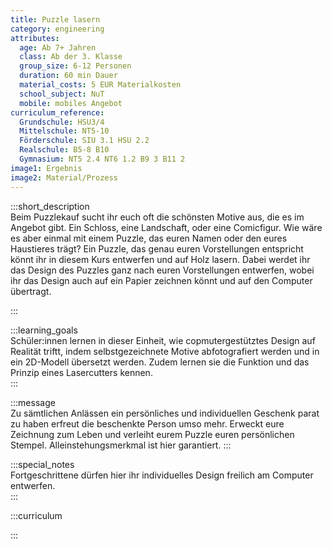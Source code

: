 ```yaml
---
title: Puzzle lasern
category: engineering
attributes:
  age: Ab 7+ Jahren
  class: Ab der 3. Klasse
  group_size: 6-12 Personen
  duration: 60 min Dauer
  material_costs: 5 EUR Materialkosten
  school_subject: NuT
  mobile: mobiles Angebot
curriculum_reference:
  Grundschule: HSU3/4  
  Mittelschule: NT5-10
  Förderschule: SIU 3.1 HSU 2.2   
  Realschule: B5-8 B10
  Gymnasium: NT5 2.4 NT6 1.2 B9 3 B11 2
image1: Ergebnis
image2: Material/Prozess
---
```

:::short_description  
Beim Puzzlekauf sucht ihr euch oft die schönsten Motive aus, die es im Angebot gibt. Ein Schloss, eine Landschaft, oder eine Comicfigur. Wie wäre es aber einmal mit einem
Puzzle, das euren Namen oder den eures Haustieres trägt? Ein Puzzle, das genau euren Vorstellungen entspricht könnt ihr in diesem Kurs entwerfen und auf Holz lasern.
Dabei werdet ihr das Design des Puzzles ganz nach euren Vorstellungen entwerfen, wobei ihr das Design auch auf ein Papier zeichnen könnt und auf den Computer übertragt.

:::

:::learning_goals  
 Schüler:innen lernen in dieser Einheit, wie copmutergestütztes Design auf Realität triftt, indem selbstgezeichnete Motive abfotografiert werden und in ein 2D-Modell übersetzt werden. Zudem lernen sie die Funktion und das Prinzip eines Lasercutters kennen.        
:::

:::message  
Zu sämtlichen Anlässen ein persönliches und individuellen Geschenk parat zu haben erfreut die beschenkte Person umso mehr. Erweckt eure Zeichnung zum Leben und verleiht eurem Puzzle
euren persönlichen Stempel. Alleinstehungsmerkmal ist hier garantiert.
:::  

:::special_notes  
Fortgeschrittene dürfen hier ihr individuelles Design freilich am Computer entwerfen.   
:::

:::curriculum  

:::
